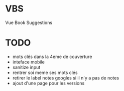 # VBS

Vue Book Suggestions

# TODO

- mots clés dans la 4eme de couverture
- inteface mobile
- sanitize input
- rentrer soi meme ses mots clés
- retirer le label notes googles si il n'y a pas de notes
- ajout d'une page pour les versions
